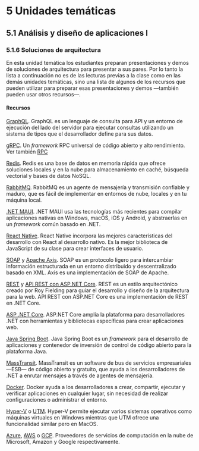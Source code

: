 # 5 Unidades temáticas

## 5.1 Análisis y diseño de aplicaciones I

### 5.1.6 Soluciones de arquitectura

En esta unidad temática los estudiantes preparan presentaciones y demos de
soluciones de arquitectura para presentar a sus pares. Por lo tanto la lista a
continuación no es de las lecturas previas a la clase como en las demás unidades
temáticas, sino una lista de algunos de los recursos que pueden utilizar para
preparar esas presentaciones y demos —también pueden usar otros recursos—.

#### Recursos

[GraphQL](https://graphql.org). GraphQL es un lenguaje de consulta para API y
un entorno de ejecución del lado del servidor para ejecutar consultas utilizando
un sistema de tipos que el desarrollador define para sus datos.

[gRPC](https://grpc.io). Un *framework* RPC universal de código abierto y alto
rendimiento. Ver también [RPC](/4_Conceptos/4_RPC.md)

[Redis](https://redis.io). Redis es una base de datos en memoria rápida que
ofrece soluciones locales y en la nube para almacenamiento en caché, búsqueda
vectorial y bases de datos NoSQL.

[RabbitMQ](https://www.rabbitmq.com). RabbitMQ es un agente de mensajería y
transmisión confiable y maduro, que es fácil de implementar en entornos de nube,
locales y en tu máquina local.

[.NET MAUI](https://dotnet.microsoft.com/es-es/apps/maui). .NET MAUI usa las
tecnologías más recientes para compilar aplicaciones nativas en Windows, macOS,
iOS y Android, y abstraerlas en un *framework* común basado en .NET.

[React Native](https://reactnative.dev). React Native incorpora las mejores
características del desarrollo con React al desarrollo nativo. Es la mejor
biblioteca de JavaScript de su clase para crear interfaces de usuario.

[SOAP](https://www.w3.org/TR/2000/NOTE-SOAP-20000508/) y [Apache
Axis](https://axis.apache.org/axis/). SOAP es un protocolo ligero para
intercambiar información estructurada en un entorno distribuido y
descentralizado basado en XML. Axis es una implementación de SOAP de Apache.

[REST](/4_Conceptos/4_REST.md) y [API REST con ASP.NET
Core](https://dotnet.microsoft.com/es-es/apps/aspnet/apis). REST es un estilo
arquitectónico creado por Roy Fielding para guiar el desarrollo y diseño de la
arquitectura para la web. API REST con ASP.NET Core es una implementación de
REST en .NET Core.

[ASP .NET Core](https://dotnet.microsoft.com/en-us/apps/aspnet). ASP.NET Core
amplía la plataforma para desarrolladores .NET con herramientas y bibliotecas
específicas para crear aplicaciones web.

[Java Spring Boot](https://spring.io). Java Spring Boot es un *framework* para
el desarrollo de aplicaciones y contenedor de inversión de control de código
abierto para la plataforma Java.

[MassTransit](https://masstransit.io). MassTransit es un software de bus de
servicios empresariales —ESB— de código abierto y gratuito, que ayuda a los
desarrolladores de .NET a enrutar mensajes a través de agentes de mensajería.

[Docker](https://www.docker.com). Docker ayuda a los desarrolladores a crear,
compartir, ejecutar y verificar aplicaciones en cualquier lugar, sin necesidad
de realizar configuraciones o administrar el entorno.

[Hyper-V](https://learn.microsoft.com/es-es/virtualization/hyper-v-on-windows/about/)
o [UTM](https://mac.getutm.app). Hyper-V permite ejecutar varios sistemas
operativos como máquinas virtuales en Windows mientras que UTM ofrece una
funcionalidad similar pero en MacOS.

[Azure](https://azure.microsoft.com/en-us/), [AWS](https://aws.amazon.com) o
[GCP](https://cloud.google.com/). Proveedores de servicios de computación en la
nube de Microsoft, Amazon y Google respectivamente.
